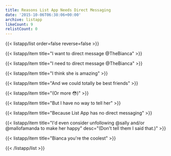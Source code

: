 ```yaml
---
title: Reasons List App Needs Direct Messaging
date: '2015-10-06T06:38:06+00:00'
archive: listapp
likeCount: 9
relistCount: 0
---
```



{{< listapp/list order=false reverse=false >}}

   {{< listapp/item title="I want to direct message @TheBianca" >}}

   {{< listapp/item title="I need to direct message @TheBianca" >}}

   {{< listapp/item title="I think she is amazing" >}}

   {{< listapp/item title="And we could totally be best friends" >}}

   {{< listapp/item title="(Or more 😳)" >}}

   {{< listapp/item title="But I have no way to tell her" >}}

   {{< listapp/item title="Because List App has no direct messaging" >}}

   {{< listapp/item title="I'd even consider unfollowing @sally and/or @mallofamanda to make her happy"
      desc="(Don't tell them I said that.)" >}}

   {{< listapp/item title="Bianca you're the coolest" >}}

{{< /listapp/list >}}
